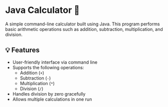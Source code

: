 # Java Calculator 🧮

A simple command-line calculator built using Java. This program performs basic arithmetic operations such as addition, subtraction, multiplication, and division.

## 💡 Features

- User-friendly interface via command line
- Supports the following operations:
  - Addition (`+`)
  - Subtraction (`-`)
  - Multiplication (`*`)
  - Division (`/`)
- Handles division by zero gracefully
- Allows multiple calculations in one run
